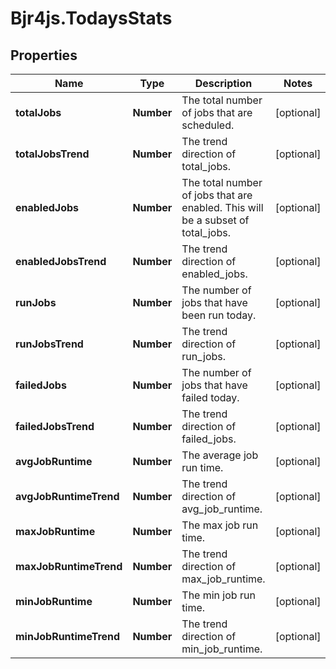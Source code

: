 # Bjr4js.TodaysStats

## Properties

Name | Type | Description | Notes
------------ | ------------- | ------------- | -------------
**totalJobs** | **Number** | The total number of jobs that are scheduled. | [optional] 
**totalJobsTrend** | **Number** | The trend direction of total_jobs. | [optional] 
**enabledJobs** | **Number** | The total number of jobs that are enabled. This will be a subset of total_jobs. | [optional] 
**enabledJobsTrend** | **Number** | The trend direction of enabled_jobs. | [optional] 
**runJobs** | **Number** | The number of jobs that have been run today. | [optional] 
**runJobsTrend** | **Number** | The trend direction of run_jobs. | [optional] 
**failedJobs** | **Number** | The number of jobs that have failed today. | [optional] 
**failedJobsTrend** | **Number** | The trend direction of failed_jobs. | [optional] 
**avgJobRuntime** | **Number** | The average job run time. | [optional] 
**avgJobRuntimeTrend** | **Number** | The trend direction of avg_job_runtime. | [optional] 
**maxJobRuntime** | **Number** | The max job run time. | [optional] 
**maxJobRuntimeTrend** | **Number** | The trend direction of max_job_runtime. | [optional] 
**minJobRuntime** | **Number** | The min job run time. | [optional] 
**minJobRuntimeTrend** | **Number** | The trend direction of min_job_runtime. | [optional] 


